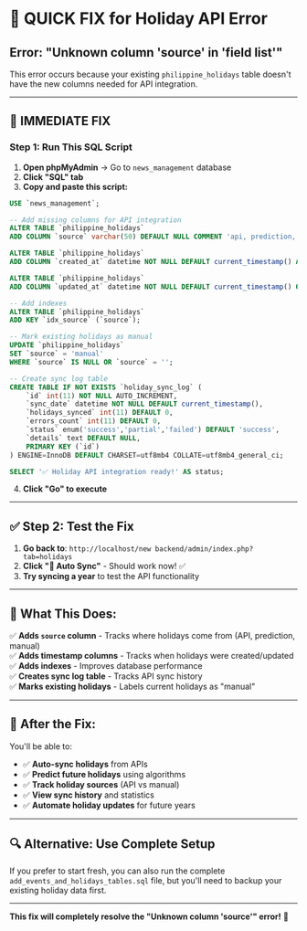 # 🚨 QUICK FIX for Holiday API Error

## Error: "Unknown column 'source' in 'field list'"

This error occurs because your existing `philippine_holidays` table doesn't have the new columns needed for API integration.

---

## 🔧 **IMMEDIATE FIX**

### **Step 1: Run This SQL Script**

1. **Open phpMyAdmin** → Go to `news_management` database
2. **Click "SQL" tab**
3. **Copy and paste this script:**

```sql
USE `news_management`;

-- Add missing columns for API integration
ALTER TABLE `philippine_holidays` 
ADD COLUMN `source` varchar(50) DEFAULT NULL COMMENT 'api, prediction, manual, nager_api' AFTER `month_day`;

ALTER TABLE `philippine_holidays` 
ADD COLUMN `created_at` datetime NOT NULL DEFAULT current_timestamp() AFTER `source`;

ALTER TABLE `philippine_holidays` 
ADD COLUMN `updated_at` datetime NOT NULL DEFAULT current_timestamp() ON UPDATE current_timestamp() AFTER `created_at`;

-- Add indexes
ALTER TABLE `philippine_holidays` 
ADD KEY `idx_source` (`source`);

-- Mark existing holidays as manual
UPDATE `philippine_holidays` 
SET `source` = 'manual' 
WHERE `source` IS NULL OR `source` = '';

-- Create sync log table
CREATE TABLE IF NOT EXISTS `holiday_sync_log` (
    `id` int(11) NOT NULL AUTO_INCREMENT,
    `sync_date` datetime NOT NULL DEFAULT current_timestamp(),
    `holidays_synced` int(11) DEFAULT 0,
    `errors_count` int(11) DEFAULT 0,
    `status` enum('success','partial','failed') DEFAULT 'success',
    `details` text DEFAULT NULL,
    PRIMARY KEY (`id`)
) ENGINE=InnoDB DEFAULT CHARSET=utf8mb4 COLLATE=utf8mb4_general_ci;

SELECT '✅ Holiday API integration ready!' AS status;
```

4. **Click "Go" to execute**

---

## ✅ **Step 2: Test the Fix**

1. **Go back to**: `http://localhost/new backend/admin/index.php?tab=holidays`
2. **Click "🔄 Auto Sync"** - Should work now! ✅
3. **Try syncing a year** to test the API functionality

---

## 🎯 **What This Does:**

✅ **Adds `source` column** - Tracks where holidays come from (API, prediction, manual)  
✅ **Adds timestamp columns** - Tracks when holidays were created/updated  
✅ **Adds indexes** - Improves database performance  
✅ **Creates sync log table** - Tracks API sync history  
✅ **Marks existing holidays** - Labels current holidays as "manual"  

---

## 🚀 **After the Fix:**

You'll be able to:
- ✅ **Auto-sync holidays** from APIs
- ✅ **Predict future holidays** using algorithms  
- ✅ **Track holiday sources** (API vs manual)
- ✅ **View sync history** and statistics
- ✅ **Automate holiday updates** for future years

---

## 🔍 **Alternative: Use Complete Setup**

If you prefer to start fresh, you can also run the complete `add_events_and_holidays_tables.sql` file, but you'll need to backup your existing holiday data first.

---

**This fix will completely resolve the "Unknown column 'source'" error!** 🎉

